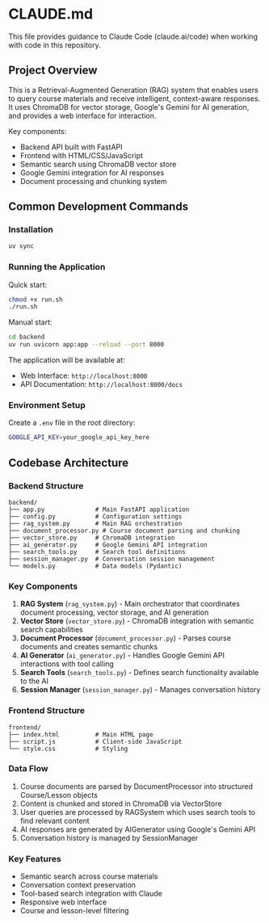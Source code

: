 # CLAUDE.md

This file provides guidance to Claude Code (claude.ai/code) when working with code in this repository.

## Project Overview

This is a Retrieval-Augmented Generation (RAG) system that enables users to query course materials and receive intelligent, context-aware responses. It uses ChromaDB for vector storage, Google's Gemini for AI generation, and provides a web interface for interaction.

Key components:
- Backend API built with FastAPI
- Frontend with HTML/CSS/JavaScript
- Semantic search using ChromaDB vector store
- Google Gemini integration for AI responses
- Document processing and chunking system

## Common Development Commands

### Installation
```bash
uv sync
```

### Running the Application
Quick start:
```bash
chmod +x run.sh
./run.sh
```

Manual start:
```bash
cd backend
uv run uvicorn app:app --reload --port 8000
```

The application will be available at:
- Web Interface: `http://localhost:8000`
- API Documentation: `http://localhost:8000/docs`

### Environment Setup
Create a `.env` file in the root directory:
```bash
GOOGLE_API_KEY=your_google_api_key_here
```

## Codebase Architecture

### Backend Structure
```
backend/
├── app.py              # Main FastAPI application
├── config.py           # Configuration settings
├── rag_system.py       # Main RAG orchestration
├── document_processor.py # Course document parsing and chunking
├── vector_store.py     # ChromaDB integration
├── ai_generator.py     # Google Gemini API integration
├── search_tools.py     # Search tool definitions
├── session_manager.py  # Conversation session management
└── models.py           # Data models (Pydantic)
```

### Key Components

1. **RAG System** (`rag_system.py`) - Main orchestrator that coordinates document processing, vector storage, and AI generation
2. **Vector Store** (`vector_store.py`) - ChromaDB integration with semantic search capabilities
3. **Document Processor** (`document_processor.py`) - Parses course documents and creates semantic chunks
4. **AI Generator** (`ai_generator.py`) - Handles Google Gemini API interactions with tool calling
5. **Search Tools** (`search_tools.py`) - Defines search functionality available to the AI
6. **Session Manager** (`session_manager.py`) - Manages conversation history

### Frontend Structure
```
frontend/
├── index.html          # Main HTML page
├── script.js           # Client-side JavaScript
└── style.css           # Styling
```

### Data Flow
1. Course documents are parsed by DocumentProcessor into structured Course/Lesson objects
2. Content is chunked and stored in ChromaDB via VectorStore
3. User queries are processed by RAGSystem which uses search tools to find relevant content
4. AI responses are generated by AIGenerator using Google's Gemini API
5. Conversation history is managed by SessionManager

### Key Features
- Semantic search across course materials
- Conversation context preservation
- Tool-based search integration with Claude
- Responsive web interface
- Course and lesson-level filtering